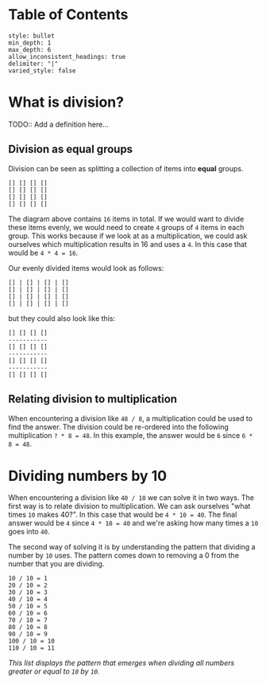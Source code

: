 # Table of Contents
```toc
style: bullet
min_depth: 1
max_depth: 6
allow_inconsistent_headings: true
delimiter: "|"
varied_style: false
```
# What is division?
TODO:: Add a definition here...

## Division as equal groups
Division can be seen as splitting a collection of items into **equal** groups.

```
[] [] [] []
[] [] [] []
[] [] [] []
[] [] [] []
```

The diagram above contains `16` items in total. If we would want to divide these items evenly, we would need to create `4` groups of `4` items in each group. This works because if we look at as a multiplication, we could ask ourselves which multiplication results in 16 and uses a `4`. In this case that would be `4 * 4 = 16`.

Our evenly divided items would look as follows:
```
[] | [] | [] | []
[] | [] | [] | []
[] | [] | [] | []
[] | [] | [] | []
```

but they could also look like this:
```
[] [] [] []
-----------
[] [] [] []
-----------
[] [] [] []
-----------
[] [] [] []
```

## Relating division to multiplication
When encountering a division like `48 / 8`, a multiplication could be used to find the answer. The division could be re-ordered into the following multiplication `? * 8 = 48`. In this example, the answer would be `6` since `6 * 8 = 48`.

# Dividing numbers by 10
When encountering a division like `40 / 10` we can solve it in two ways. The first way is to relate division to multiplication. We can ask ourselves "what times `10` makes 40?". In this case that would be `4 * 10 = 40`. The final answer would be `4` since `4 * 10 = 40` and we're asking how many times a `10` goes into `40`.

The second way of solving it is by understanding the pattern that dividing a number by `10` uses. The pattern comes down to removing a 0 from the number that you are dividing.

```
10 / 10 = 1
20 / 10 = 2
30 / 10 = 3
40 / 10 = 4
50 / 10 = 5
60 / 10 = 6
70 / 10 = 7
80 / 10 = 8
90 / 10 = 9
100 / 10 = 10
110 / 10 = 11
```
*This list displays the pattern that emerges when dividing all numbers greater or equal to `10` by `10`.*

